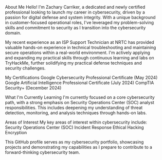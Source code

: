 About Me
Hello! I'm Zachary Carriker, a dedicated and newly certified professional looking to launch my career in cybersecurity, driven by a passion for digital defense and system integrity.
With a unique background in customer-focused operational roles, I've leveraged my problem-solving skills and commitment to security as I transition into the cybersecurity domain. 

My recent experience as an ISP Support Technician at NRTC has provided valuable hands-on experience in technical troubleshooting and maintaining secure operations within a 
real-world environment. I'm actively applying and expanding my practical skills through continuous learning and labs on TryHackMe, further solidifying my practical 
defense techniques and security challenges.

My Certifications
Google Cybersecurity Professional Certificate (May 2024)
Google Artificial Intelligence Professional Certificate (July 2024)
CompTIA Security+ (December 2024)

What I'm Currently Learning
I'm currently focused on a core cybersecurity path, with a strong emphasis on Security Operations Center (SOC) analyst responsibilities. 
This includes deepening my understanding of threat detection, monitoring, and analysis techniques through hands-on labs.

Areas of Interest
My key areas of interest within cybersecurity include:
Security Operations Center (SOC)
Incident Response
Ethical Hacking
Encryption

This GitHub profile serves as my cybersecurity portfolio, showcasing projects and demonstrating my capabilities as I prepare to contribute to a forward-thinking cybersecurity team.
